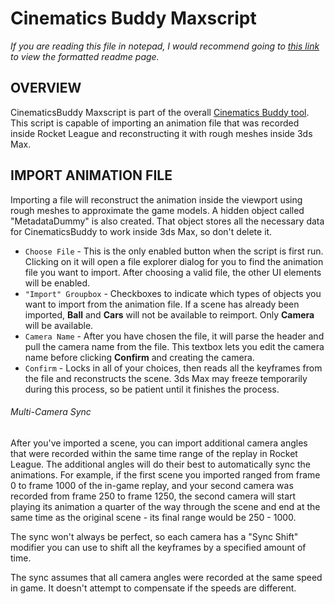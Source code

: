 # Cinematics Buddy Maxscript

*If you are reading this file in notepad, I would recommend going to [this link](https://github.com/CinderBlocc/CinematicsBuddyMaxscript/tree/master/bakkesmod/data/CinematicsBuddy/Plugins/3dsMax) to view the formatted readme page.*

## OVERVIEW
CinematicsBuddy Maxscript is part of the overall [Cinematics Buddy tool](https://github.com/CinderBlocc/CinematicsBuddy). This script is capable of importing an animation file that was recorded inside Rocket League and reconstructing it with rough meshes inside 3ds Max.

## IMPORT ANIMATION FILE

Importing a file will reconstruct the animation inside the viewport using rough meshes to approximate the game models. A hidden object called "MetadataDummy" is also created. That object stores all the necessary data for CinematicsBuddy to work inside 3ds Max, so don't delete it.

- `Choose File` - This is the only enabled button when the script is first run. Clicking on it will open a file explorer dialog for you to find the animation file you want to import. After choosing a valid file, the other UI elements will be enabled.
- `"Import" Groupbox` - Checkboxes to indicate which types of objects you want to import from the animation file. If a scene has already been imported, **Ball** and **Cars** will not be available to reimport. Only **Camera** will be available.
- `Camera Name` - After you have chosen the file, it will parse the header and pull the camera name from the file. This textbox lets you edit the camera name before clicking **Confirm** and creating the camera.
- `Confirm` - Locks in all of your choices, then reads all the keyframes from the file and reconstructs the scene. 3ds Max may freeze temporarily during this process, so be patient until it finishes the process.


###### Multi-Camera Sync

After you've imported a scene, you can import additional camera angles that were recorded within the same time range of the replay in Rocket League. The additional angles will do their best to automatically sync the animations. For example, if the first scene you imported ranged from frame 0 to frame 1000 of the in-game replay, and your second camera was recorded from frame 250 to frame 1250, the second camera will start playing its animation a quarter of the way through the scene and end at the same time as the original scene - its final range would be 250 - 1000.

The sync won't always be perfect, so each camera has a "Sync Shift" modifier you can use to shift all the keyframes by a specified amount of time.

The sync assumes that all camera angles were recorded at the same speed in game. It doesn't attempt to compensate if the speeds are different.

